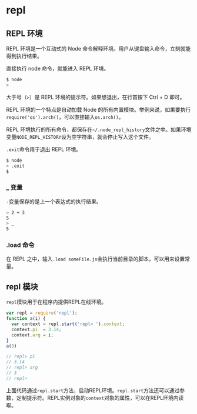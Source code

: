 # repl

## REPL 环境

REPL 环境是一个互动式的 Node 命令解释环境。用户从键盘输入命令，立刻就能得到执行结果。

直接执行 node 命令，就能进入 REPL 环境。

```bash
$ node
>
```

大于号（`>`）是 REPL 环境的提示符。如果想退出，在行首按下 Ctrl + D 即可。

REPL 环境的一个特点是自动加载 Node 的所有内置模块。举例来说，如果要执行`require('os').arch()`，可以直接输入`os.arch()`。

REPL 环境执行的所有命令，都保存在`~/.node_repl_history`文件之中。如果环境变量`NODE_REPL_HISTORY`设为空字符串，就会停止写入这个文件。

`.exit`命令用于退出 REPL 环境。

```bash
$ node
> .exit
$
```

### _ 变量

`-`变量保存的是上一个表达式的执行结果。

```bash
> 2 + 3
5
> _
5
```

### .load 命令

在 REPL 之中，输入`.load someFile.js`会执行当前目录的脚本，可以用来设置常量。

## repl 模块

`repl`模块用于在程序内提供REPL在线环境。

```js
var repl = require('repl');
function a(i) {
  var context = repl.start('repl> ').context;
  context.pi  = 3.14;
  context.arg = i;
}
a(3)

// repl> pi
// 3.14
// repl> arg
// 3
// repl>
```

上面代码通过`repl.start`方法，启动REPL环境。`repl.start`方法还可以通过参数，定制提示符。REPL实例对象的`context`对象的属性，可以在REPL环境内读取。

